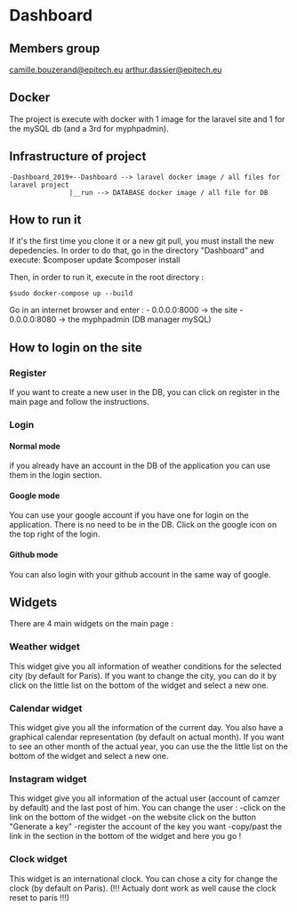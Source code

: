 # Dashboard

## Members group

camille.bouzerand@epitech.eu
arthur.dassier@epitech.eu

## Docker

The project is execute with docker with 1 image for the laravel site and 1 for the mySQL db (and a 3rd for myphpadmin).

## Infrastructure of project

```shell
-Dashboard_2019+--Dashboard --> laravel docker image / all files for laravel project
               |__run --> DATABASE docker image / all file for DB
```

## How to run it

If it's the first time you clone it or a new git pull, you must install the new depedencies.
In order to do that, go in the directory "Dashboard" and execute:
$composer update
$composer install

Then, in order to run it, execute in the root directory :

```shell
$sudo docker-compose up --build
```

Go in an internet browser and enter : - 0.0.0.0:8000 -> the site
                                      - 0.0.0.0:8080 -> the myphpadmin (DB manager mySQL)

## How to login on the site

### Register

If you want to create a new user in the DB, you can click on register in the main page and follow the instructions.

### Login

#### Normal mode

if you already have an account in the DB of the application you can use them in the login section.

#### Google mode

You can use your google account if you have one for login on the application. There is no need to be in the DB. Click on the google icon
on the top right of the login.

#### Github mode

You can also login with your github account in the same way of google.

## Widgets

There are 4 main widgets on the main page :

### Weather widget

This widget give you all information of weather conditions for the selected city (by default for Paris).
If you want to change the city, you can do it by click on the little list on the bottom of the widget and select a new one.

### Calendar widget

This widget give you all the information of the current day. You also have a graphical calendar representation (by default on actual month).
If you want to see an other month of the actual year, you can use the the little list on the bottom of the widget and select a new one.

### Instagram widget

This widget give you all information of the actual user (account of camzer by default) and the last post of him. You can change the user :
-click on the link on the bottom of the widget
-on the website click on the button "Generate a key"
-register the account of the key you want
-copy/past the link in the section in the bottom of the widget and here you go !

### Clock widget

This widget is an international clock. You can chose a city for change the clock (by default on Paris). (!!! Actualy dont work as well cause the clock reset to paris !!!)